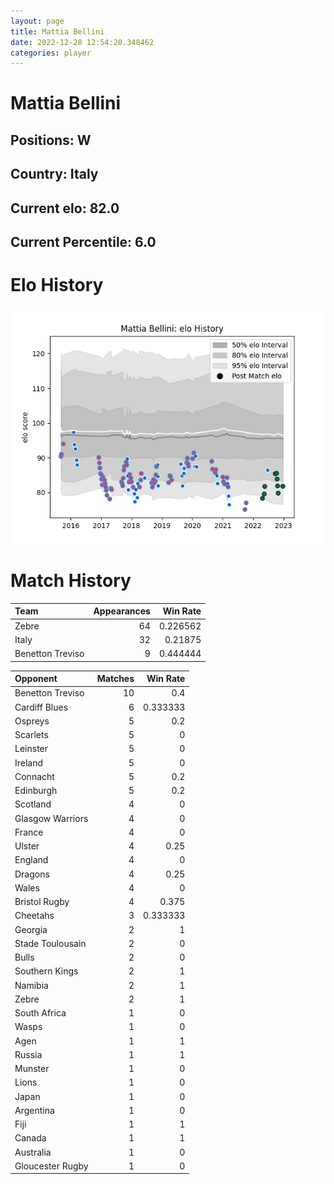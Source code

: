 ```yaml
---  
layout: page  
title: Mattia Bellini  
date: 2022-12-28 12:54:20.348462  
categories: player  
---
```

# Mattia Bellini

## Positions: W

## Country: Italy

## Current elo: 82.0

## Current Percentile: 6.0

# Elo History


![elo history](history_MattiaBellini.png)
# Match History


| Team             |   Appearances |   Win Rate |
|:-----------------|--------------:|-----------:|
| Zebre            |            64 |   0.226562 |
| Italy            |            32 |   0.21875  |
| Benetton Treviso |             9 |   0.444444 |

| Opponent         |   Matches |   Win Rate |
|:-----------------|----------:|-----------:|
| Benetton Treviso |        10 |   0.4      |
| Cardiff Blues    |         6 |   0.333333 |
| Ospreys          |         5 |   0.2      |
| Scarlets         |         5 |   0        |
| Leinster         |         5 |   0        |
| Ireland          |         5 |   0        |
| Connacht         |         5 |   0.2      |
| Edinburgh        |         5 |   0.2      |
| Scotland         |         4 |   0        |
| Glasgow Warriors |         4 |   0        |
| France           |         4 |   0        |
| Ulster           |         4 |   0.25     |
| England          |         4 |   0        |
| Dragons          |         4 |   0.25     |
| Wales            |         4 |   0        |
| Bristol Rugby    |         4 |   0.375    |
| Cheetahs         |         3 |   0.333333 |
| Georgia          |         2 |   1        |
| Stade Toulousain |         2 |   0        |
| Bulls            |         2 |   0        |
| Southern Kings   |         2 |   1        |
| Namibia          |         2 |   1        |
| Zebre            |         2 |   1        |
| South Africa     |         1 |   0        |
| Wasps            |         1 |   0        |
| Agen             |         1 |   1        |
| Russia           |         1 |   1        |
| Munster          |         1 |   0        |
| Lions            |         1 |   0        |
| Japan            |         1 |   0        |
| Argentina        |         1 |   0        |
| Fiji             |         1 |   1        |
| Canada           |         1 |   1        |
| Australia        |         1 |   0        |
| Gloucester Rugby |         1 |   0        |
